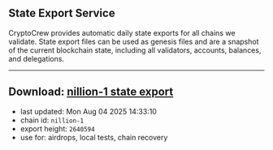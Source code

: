 ## State Export Service
CryptoCrew provides automatic daily state exports for all chains we validate. State export files can be used as genesis files and are a snapshot of the current blockchain state, including all validators, accounts, balances, and delegations.

---
**Download: [nillion-1 state export](https://ccv-s3.nbg1.your-objectstorage.com/SERVICE/nillion/nillion-1_export_2640594.json)**
---

- last updated: Mon Aug 04 2025 14:33:10
- chain id: `nillion-1`
- export height: `2640594`
- use for: airdrops, local tests, chain recovery

